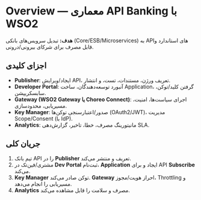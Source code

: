 # Overview — معماری API Banking با WSO2

**هدف:** تبدیل سرویس‌های بانکی (Core/ESB/Microservices) به APIهای استاندارد و قابل مصرف برای شرکای بیرونی/درونی.

## اجزای کلیدی
- **Publisher**: ایجاد/ویرایش API، تعریف ورژن، مستندات، تست، و انتشار.
- **Developer Portal**: آنبورد توسعه‌دهندگان، ساخت Application، گرفتن کلید/توکن، سابسکریپشن.
- **Gateway (WSO2 Gateway یا Choreo Connect)**: اجرای سیاست‌ها، امنیت، مسیریابی، محدودسازی.
- **Key Manager**: صدور/اعتبارسنجی توکن‌ها (OAuth2/JWT)، مدیریت Scope/Consent (با IdP).
- **Analytics**: مانیتورینگ مصرف، خطا، تاخیر، گزارش‌دهی SLA.

## جریان کلی
1. تیم بانک API را در **Publisher** تعریف و منتشر می‌کند.
2. مشتری/فین‌تک در **Dev Portal** ثبت‌نام، **Application** ایجاد و برای API **Subscribe** می‌کند.
3. **Key Manager** توکن صادر می‌کند. **Gateway** احراز هویت/مجوز، Throttling و مسیریابی را انجام می‌دهد.
4. **Analytics** مصرف و سلامت را قابل مشاهده می‌کند.
